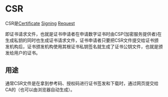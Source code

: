 # CSR&#x20;

CSR是[Certificate](Certificate_w6tWgKGaAmrQ5VQWWkTemq.md "Certificate") [Signing](Signing_jTmffdT2LxcyJ9gsej5ob.md "Signing") [Request](Request_3ENYnzsenSqwTt2gjRVaN3.md "Request")

即证书请求文件，也就是证书申请者在申请数字证书时由CSP(加密服务提供者)在生成私钥的同时也生成证书请求文件，证书申请者只要把CSR文件提交给证书颁发机构后，证书颁发机构使用其根证书私钥签名就生成了证书公钥文件，也就是颁发给用户的证书。

## 用途

通常CSR文件是在拿到参考码、授权码进行证书签发和下载时，通过网页提交给CA的（也可以由浏览器自动生成）。
